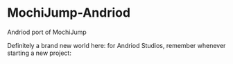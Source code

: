 # MochiJump-Andriod


Andriod port of MochiJump

Definitely a brand new world here: for Andriod Studios, remember whenever starting a new project:
<style name = "AppTheme" parent = "Base.Theme.AppCompat.Light.DarkActionBar"> 
must be set, default config is incorrect.


https://developer.android.com/guide/topics/ui/custom-components
